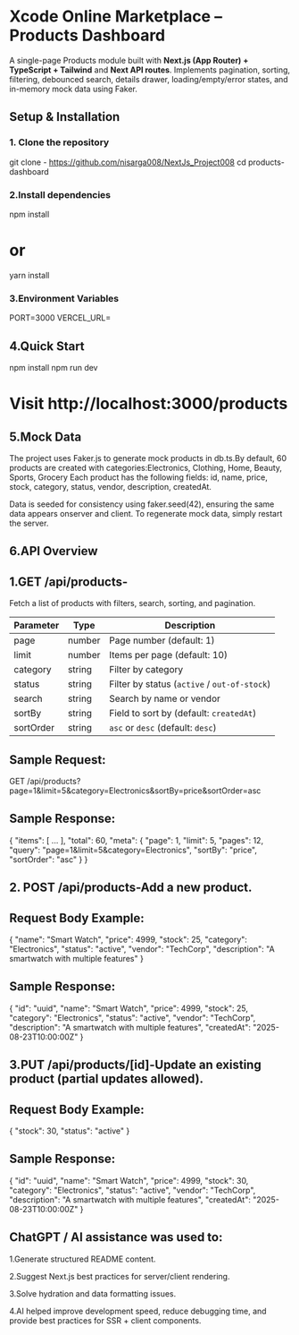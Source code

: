 # Xcode Online Marketplace – Products Dashboard

A single-page Products module built with **Next.js (App Router) + TypeScript + Tailwind** and **Next API routes**. Implements pagination, sorting, filtering, debounced search, details drawer, loading/empty/error states, and in-memory mock data using Faker.


## Setup & Installation

### 1. Clone the repository

git clone - https://github.com/nisarga008/NextJs_Project008
cd products-dashboard


### 2.Install dependencies

npm install
# or
yarn install

### 3.Environment Variables
PORT=3000
VERCEL_URL=<your-vercel-url>

## 4.Quick Start 
npm install
npm run dev
# Visit http://localhost:3000/products

## 5.Mock Data

The project uses Faker.js to generate mock products in db.ts.By default, 60 products are created with categories:Electronics, Clothing, Home, Beauty, Sports, Grocery
Each product has the following fields:
id,
name,
price, 
stock, 
category, 
status, 
vendor, 
description, 
createdAt.

Data is seeded for consistency using faker.seed(42), ensuring the same data appears onserver and client.
To regenerate mock data, simply restart the server.

## 6.API Overview

## 1.GET /api/products-
Fetch a list of products with filters, search, sorting, and pagination.

| Parameter | Type   | Description                                  |
| --------- | ------ | -------------------------------------------- |
| page      | number | Page number (default: 1)                     |
| limit     | number | Items per page (default: 10)                 |
| category  | string | Filter by category                           |
| status    | string | Filter by status (`active` / `out-of-stock`) |
| search    | string | Search by name or vendor                     |
| sortBy    | string | Field to sort by (default: `createdAt`)      |
| sortOrder | string | `asc` or `desc` (default: `desc`)            |


## Sample Request:
GET /api/products?page=1&limit=5&category=Electronics&sortBy=price&sortOrder=asc

## Sample Response:
{
  "items": [ ... ],
  "total": 60,
  "meta": {
    "page": 1,
    "limit": 5,
    "pages": 12,
    "query": "page=1&limit=5&category=Electronics",
    "sortBy": "price",
    "sortOrder": "asc"
  }
}


## 2. POST /api/products-Add a new product.

## Request Body Example:
{
  "name": "Smart Watch",
  "price": 4999,
  "stock": 25,
  "category": "Electronics",
  "status": "active",
  "vendor": "TechCorp",
  "description": "A smartwatch with multiple features"
}

## Sample Response:

{
  "id": "uuid",
  "name": "Smart Watch",
  "price": 4999,
  "stock": 25,
  "category": "Electronics",
  "status": "active",
  "vendor": "TechCorp",
  "description": "A smartwatch with multiple features",
  "createdAt": "2025-08-23T10:00:00Z"
}

## 3.PUT /api/products/[id]-Update an existing product (partial updates allowed).

## Request Body Example:
{
  "stock": 30,
  "status": "active"
}

## Sample Response:

{
  "id": "uuid",
  "name": "Smart Watch",
  "price": 4999,
  "stock": 30,
  "category": "Electronics",
  "status": "active",
  "vendor": "TechCorp",
  "description": "A smartwatch with multiple features",
  "createdAt": "2025-08-23T10:00:00Z"
}



## ChatGPT / AI assistance was used to:

1.Generate structured README content.

2.Suggest Next.js best practices for server/client rendering.

3.Solve hydration and data formatting issues.

4.AI helped improve development speed, reduce debugging time, and provide best practices for SSR + client components.





